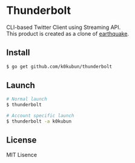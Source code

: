 # Thunderbolt

CLI-based Twitter Client using Streaming API.  
This product is created as a clone of [earthquake](https://github.com/jugyo/earthquake).

## Install

```bash
$ go get github.com/k0kubun/thunderbolt
```

## Launch

```bash
# Normal launch
$ thunderbolt

# Account specific launch
$ thunderbolt -a k0kubun
```

## License

MIT Lisence
